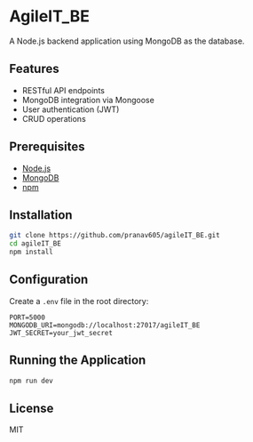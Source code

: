 # AgileIT_BE

A Node.js backend application using MongoDB as the database.

## Features

- RESTful API endpoints
- MongoDB integration via Mongoose
- User authentication (JWT)
- CRUD operations

## Prerequisites

- [Node.js](https://nodejs.org/)
- [MongoDB](https://www.mongodb.com/)
- [npm](https://www.npmjs.com/)

## Installation

```bash
git clone https://github.com/pranav605/agileIT_BE.git
cd agileIT_BE
npm install
```

## Configuration

Create a `.env` file in the root directory:

```env
PORT=5000
MONGODB_URI=mongodb://localhost:27017/agileIT_BE
JWT_SECRET=your_jwt_secret
```

## Running the Application

```bash
npm run dev
```
<!-- 
## API Endpoints

| Method | Endpoint         | Description         |
|--------|------------------|--------------------|
| GET    | /api/items       | Get all items      |
| POST   | /api/items       | Create new item    |
| PUT    | /api/items/:id   | Update an item     |
| DELETE | /api/items/:id   | Delete an item     | -->

## License

MIT